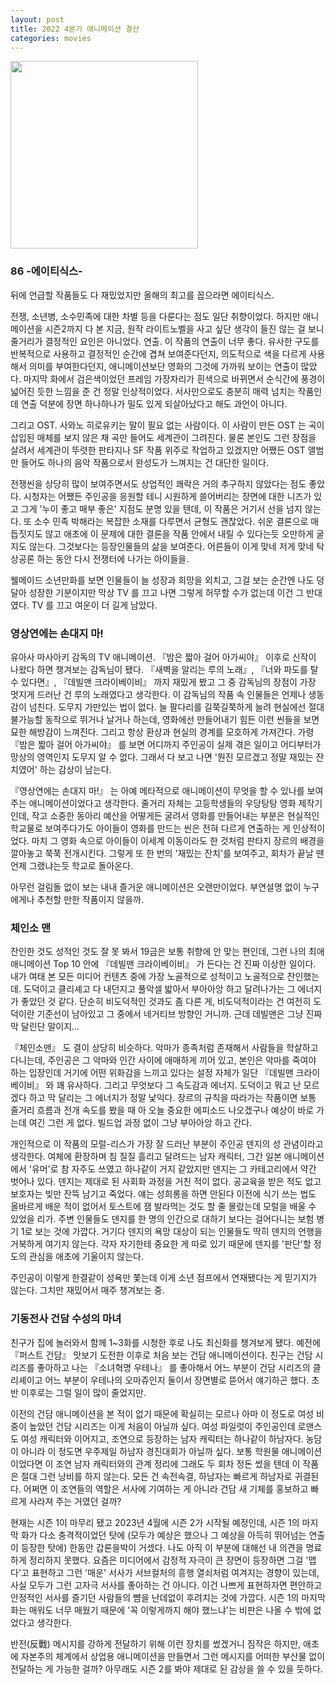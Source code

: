 ```yaml
---
layout: post
title: 2022 4분기 애니메이션 결산
categories: movies
---
```


<img src="{{ site.baseurl }}/thumbnails/230125_movies/86.jpeg" width="300" />

### 86 -에이티식스-

뒤에 언급할 작품들도 다 재밌었지만 올해의 최고를 꼽으라면 에이티식스.

전쟁, 소년병, 소수민족에 대한 차별 등을 다룬다는 점도 일단 취향이었다. 하지만 애니메이션을 시즌2까지 다 본 지금, 원작 라이트노벨을 사고 싶단 생각이 들진 않는 걸 보니 줄거리가 결정적인 요인은 아니었다. 연출. 이 작품의 연출이 너무 좋다. 유사한 구도를 반복적으로 사용하고 결정적인 순간에 겹쳐 보여준다던지, 의도적으로 색을 다르게 사용해서 의미를 부여한다던지, 애니메이션보단 영화의 그것에 가까워 보이는 연출이 많았다. 마지막 화에서 검은색이었던 프레임 가장자리가 흰색으로 바뀌면서 순식간에 풍경이 넓어진 듯한 느낌을 준 건 정말 인상적이었다. 서사만으로도 충분히 매력 넘치는 작품인데 연출 덕분에 장면 하나하나가 밀도 있게 되살아났다고 해도 과언이 아니다.   

그리고 OST. 사와노 히로유키는 말이 필요 없는 사람이다. 이 사람이 만든 OST 는 곡이 삽입된 매체를 보지 않은 채 곡만 들어도 세계관이 그려진다. 물론 본인도 그런 장점을 살려서 세계관이 뚜렷한 판타지나 SF 작품 위주로 작업하고 있겠지만 어쨌든 OST 앨범만 들어도 하나의 음악 작품으로서 완성도가 느껴지는 건 대단한 일이다. 

전쟁씬을 상당히 많이 보여주면서도 상업적인 쾌락은 거의 추구하지 않았다는 점도 좋았다. 시청자는 어쨌든 주인공을 응원할 테니 시원하게 쓸어버리는 장면에 대한 니즈가 있고 그게 '누이 좋고 매부 좋은' 지점도 분명 있을 텐데, 이 작품은 거기서 선을 넘지 않는다. 또 소수 민족 박해라는 복잡한 소재를 다루면서 균형도 괜찮았다. 쉬운 결론으로 매듭짓지도 않고 애초에 이 문제에 대한 결론을 작품 안에서 내릴 수 있다는듯 오만하게 굴지도 않는다. 그것보다는 등장인물들의 삶을 보여준다. 어른들이 이게 맞네 저게 맞네 탁상공론 하는 동안 다시 전쟁터에 나가는 아이들을. 

웰메이드 소년만화를 보면 인물들이 늘 성장과 희망을 외치고, 그걸 보는 순간엔 나도 덩달아 성장한 기분이지만 막상 TV 를 끄고 나면 그렇게 허무할 수가 없는데 이건 그 반대였다. TV 를 끄고 여운이 더 길게 남았다. 

### 영상연에는 손대지 마!

유아사 마사아키 감독의 TV 애니메이션. 『밤은 짧아 걸어 아가씨야』 이후로 신작이 나왔다 하면 챙겨보는 감독님이 됐다. 『새벽을 알리는 루의 노래』, 『너와 파도를 탈 수 있다면』, 『데빌맨 크라이베이비』 까지 재밌게 봤고 그 중 감독님의 장점이 가장 멋지게 드러난 건 루의 노래였다고 생각한다. 이 감독님의 작품 속 인물들은 언제나 생동감이 넘친다. 도무지 가만있는 법이 없다. 늘 팔다리를 길쭉길쭉하게 늘려 현실에선 절대 불가능할 동작으로 뛰거나 날거나 하는데, 영화에선 만들어내기 힘든 이런 씬들을 보면 묘한 해방감이 느껴진다. 그리고 항상 환상과 현실의 경계를 모호하게 가져간다. 가령 『밤은 짧아 걸어 아가씨야』 를 보면 어디까지 주인공이 실제 겪은 일이고 어디부터가 망상의 영역인지 도무지 알 수 없다. 그래서 다 보고 나면 '뭔진 모르겠고 정말 재밌는 잔치였어' 하는 감상이 남는다.

『영상연에는 손대지 마!』 는 아예 메타적으로 애니메이션이 무엇을 할 수 있나를 보여주는 애니메이션이었다고 생각한다. 줄거리 자체는 고등학생들의 우당탕탕 영화 제작기인데, 작고 소중한 동아리 예산을 어떻게든 굴려서 영화를 만들어내는 부분은 현실적인 학교물로 보여주다가도 아이들이 영화를 만드는 씬은 전혀 다르게 연출하는 게 인상적이었다. 마치 그 영화 속으로 아이들이 이세계 이동이라도 한 것처럼 판타지 장르의 배경을 깔아놓고 쭉쭉 전개시킨다. 그렇게 또 한 번의 '재밌는 잔치'를 보여주고, 회차가 끝날 땐 언제 그랬냐는듯 학교로 돌아온다. 

아무런 걸림돌 없이 보는 내내 즐거운 애니메이션은 오랜만이었다. 부연설명 없이 누구에게나 추천할 만한 작품이지 않을까.
 
### 체인소 맨

잔인한 것도 성적인 것도 잘 못 봐서 19금은 보통 취향에 안 맞는 편인데, 그런 나의 최애 애니메이션 Top 10 안에 『데빌맨 크라이베이비』 가 든다는 건 진짜 이상한 일이다. 내가 여태 본 모든 미디어 컨텐츠 중에 가장 노골적으로 성적이고 노골적으로 잔인했는데. 도덕이고 클리셰고 다 내던지고 풀악셀 밟아서 부아아앙 하고 달려나가는 그 에너지가 좋았던 것 같다. 단순히 비도덕적인 것과도 좀 다른 게, 비도덕적이라는 건 여전히 도덕이란 기준선이 남아있고 그 중에서 네거티브 방향인 거니까. 근데 데빌맨은 그냥 진짜 막 달린단 말이지... 

『체인소맨』 도 결이 상당히 비슷하다. 악마가 종족처럼 존재해서 사람들을 학살하고 다니는데, 주인공은 그 악마와 인간 사이에 애매하게 끼어 있고, 본인은 악마를 죽여야 하는 입장인데 거기에 어떤 위화감을 느끼고 있다는 설정 자체가 일단 『데빌맨 크라이베이비』 와 꽤 유사하다. 그리고 무엇보다 그 속도감과 에너지. 도덕이고 뭐고 난 모르겠다 하고 막 달리는 그 에너지가 정말 낯익다. 장르의 규칙을 따라가는 작품이면 보통 줄거리 흐름과 전개 속도를 봤을 때 아 오늘 중요한 에피소드 나오겠구나 예상이 바로 가는데 여긴 그런 게 없다. 빌드업 과정 없이 그냥 부아아앙 하고 간다. 

개인적으로 이 작품의 모럴-리스가 가장 잘 드러난 부분이 주인공 덴지의 성 관념이라고 생각한다. 여체에 환장하며 침 질질 흘리고 달려드는 남자 캐릭터, 그간 일본 애니메이션에서 '유머'로 참 자주도 쓰였고 하나같이 거지 같았지만 덴지는 그 카테고리에서 약간 벗어나 있다. 덴지는 제대로 된 사회화 과정을 거친 적이 없다. 공교육을 받은 적도 없고 보호자는 빚만 잔뜩 남기고 죽었다. 얘는 성희롱을 하면 안된다 이전에 식기 쓰는 법도 올바르게 배운 적이 없어서 토스트에 잼 발라먹는 것도 할 줄 몰랐는데 모럴을 배울 수 있었을 리가. 주변 인물들도 덴지를 한 명의 인간으로 대하기 보다는 걸어다니는 보험 병기 1로 보는 것에 가깝다. 거기다 덴지의 욕망 대상이 되는 인물들도 딱히 덴지의 언행을 거북하게 여기지 않는다. 각자 자기한테 중요한 게 따로 있기 때문에 덴지를 '판단'할 정도의 관심을 애초에 기울이지 않는다.

주인공이 이렇게 한결같이 성욕만 쫓는데 이게 소년 점프에서 연재됐다는 게 믿기지가 않는다. 그치만 재밌어서 매주 챙겨보는 중. 

### 기동전사 건담 수성의 마녀

친구가 집에 놀러와서 함께 1~3화를 시청한 후로 나도 최신화를 챙겨보게 됐다. 예전에 『퍼스트 건담』 맛보기 도전한 이후로 처음 보는 건담 애니메이션이다. 친구는 건담 시리즈를 좋아하고 나는 『소녀혁명 우테나』 를 좋아해서 어느 부분이 건담 시리즈의 클리셰이고 어느 부분이 우테나의 오마쥬인지 둘이서 장면별로 뜯어서 얘기하곤 했다. 초반 이후로는 그럴 일이 많이 줄었지만.

이전의 건담 애니메이션을 본 적이 없기 때문에 확실히는 모르나 아마 이 정도로 여성 비중이 높았던 건담 시리즈는 이게 처음이 아닐까 싶다. 여성 파일럿이 주인공인데 로맨스도 여성 캐릭터와 이어지고, 조연으로 등장하는 남자 캐릭터는 하나같이 하남자다. 농담이 아니라 이 정도면 우주제일 하남자 경진대회가 아닐까 싶다. 보통 학원물 애니메이션 이었다면 이 조연 남자 캐릭터와의 관계 정리에 그래도 두 회차 정돈 썼을 텐데 이 작품은 절대 그런 낭비를 하지 않는다. 모든 건 속전속결, 하남자는 빠르게 하남자로 귀결된다. 어쩌면 이 조연들의 역할은 서사에 기여하는 게 아니라 건담 새 기체를 홍보하고 빠르게 사라져 주는 거였던 걸까? 

현재는 시즌 1이 마무리 됐고 2023년 4월에 시즌 2가 시작될 예정인데, 시즌 1의 마지막 화가 다소 충격적이었던 탓에 (모두가 예상은 했으나 그 예상을 아득히 뛰어넘는 연출이 등장한 탓에) 한동안 갑론을박이 거셌다. 나도 아직 이 부분에 대해선 내 의견을 명료하게 정리하지 못했다. 요즘은 미디어에서 감정적 자극이 큰 장면이 등장하면 그걸 '맵다'고 표현하고 그런 '매운' 서사가 서브컬처의 흥행 열쇠처럼 여겨지는 경향이 있는데, 사실 모두가 그런 고자극 서사를 좋아하는 건 아니다. 이건 나쁘게 표현하자면 편안하고 안정적인 서사를 즐기던 사람들의 뺨을 난데없이 후려치는 것에 가깝다. 시즌 1의 마지막 화는 매워도 너무 매웠기 때문에 '꼭 이렇게까지 해야 했느냐'는 비판은 나올 수 밖에 없었다고 생각한다.

반전(反戰) 메시지를 강하게 전달하기 위해 이런 장치를 썼겠거니 짐작은 하지만, 애초에 자본주의 체계에서 상업용 애니메이션을 만들면서 그런 메시지를 어떠한 부산물 없이 전달하는 게 가능한 걸까? 아무래도 시즌 2를 봐야 제대로 된 감상을 쓸 수 있을 듯하다.  
 
